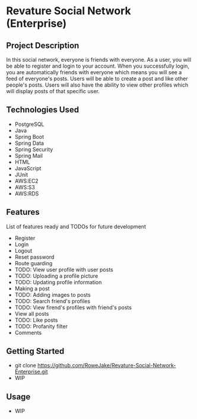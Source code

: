 # Revature Social Network (Enterprise)

## Project Description

In this social network, everyone is friends with everyone. As a user, you will be able to register and login to your account. When you successfully login, you are automatically friends with everyone which means you will see a feed of everyone's posts. Users will be able to create a post and like other people's posts. Users will also have the ability to view other profiles which will display posts of that specific user.

## Technologies Used

* PostgreSQL
* Java
* Spring Boot
* Spring Data
* Spring Security
* Spring Mail
* HTML
* JavaScript
* JUnit
* AWS:EC2
* AWS:S3
* AWS:RDS

## Features

List of features ready and TODOs for future development
* Register
* Login
* Logout
* Reset password
* Route guarding
* TODO: View user profile with user posts
* TODO: Uploading a profile picture
* TODO: Updating profile information
* Making a post
* TODO: Adding images to posts
* TODO: Search friend's profiles
* TODO: View firend's profiles with friend's posts
* View all posts
* TODO: Like posts
* TODO: Profanity filter
* Comments

## Getting Started
   
* git clone https://github.com/RoweJake/Revature-Social-Network-Enterprise.git
* WIP

## Usage

* WIP